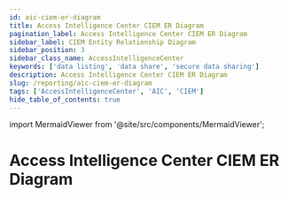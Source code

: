 ```yaml
---
id: aic-ciem-er-diagram
title: Access Intelligence Center CIEM ER Diagram
pagination_label: Access Intelligence Center CIEM ER Diagram
sidebar_label: CIEM Entity Relationship Diagram
sidebar_position: 3
sidebar_class_name: AccessIntelligenceCenter
keywords: ['data listing', 'data share', 'secure data sharing']
description: Access Intelligence Center CIEM ER Diagram
slug: /reporting/aic-ciem-er-diagram
tags: ['AccessIntelligenceCenter', 'AIC', 'CIEM']
hide_table_of_contents: true
---
```


import MermaidViewer from '@site/src/components/MermaidViewer';

# Access Intelligence Center CIEM ER Diagram

<!-- Identity Attributes are to be worked on later because there are no current default values -->

<MermaidViewer diagram='erDiagram
    "Entitlement Service Usage" {
        varchar ENTITLEMENT_VALUE "ISC entitlement value associated with the access. Usually the cloud native ID."
        varchar CIEM_KEY PK "composite key: CLOUD_PROVIDER-SERVICE-ENTITLEMENT_ACCOUNT_NATIVE_IDENTITY-CLOUD_SOURCE_NATIVE_ID-CLOUD_SUB_SOURCE_NATIVE_ID"
        varchar ACCESS_ASSIGNMENT_ID "Cloud native ID of the access assignment object. AWS: <policy arn>|<statement id> GCP: <policy id>:<role id>, Azure: RoleAssignment, RoleAssignmentScheduleInstance (PIM) or RoleEligibilityScheduleInstance (PIM)"
        varchar ACCOUNT_CLOUD_NAME "Cloud provider associated with the account (AWS|GCP|Okta|Azure). When the access is federated, this will be different than CLOUD_PROVIDER."
        varchar DISPLAY_NAME "Account display name"
        varchar ACCOUNT_EMAIL "Account email. Note: AWS IAM users will not have email."
        varchar ENTITLEMENT_ACCOUNT_NATIVE_ID "Account native ID"
        varchar CLOUD_PROVIDER "Cloud provider of the service the account has access to (AWS|GCP|Azure)"
        varchar CLOUD_SOURCE_DISPLAY_NAME "Cloud native display name of the service source. AWS: Management account, Azure: Tenant, GCP: Org"
        varchar CLOUD_SOURCE_NATIVE_ID "Cloud native ID of the service’s source"
        varchar CLOUD_SUB_SOURCE_DISPLAY_NAME "Cloud native display name of the service sub-source (if applicable). AWS: Managed account, Azure: Subscription, GCP: Project"
        varchar CLOUD_SUB_SOURCE_NATIVE_ID "Cloud native ID of the service’s sub-source (if applicable)"
        varchar SERVICE "Cloud service for which usage is being determined"
        varchar SOURCE_NAME "ISC source name associated with the cloud service"
        array ENTITLEMENT_USAGE "Aggregated usage across all accounts and services for the ENTITLEMENT_VALUE"
    }
    "Resource Access" {
        varchar CIEM_KEY PK "composite key: CLOUD_PROVIDER-SERVICE-ENTITLEMENT_ACCOUNT_NATIVE_IDENTITY-CLOUD_SOURCE_NATIVE_ID-CLOUD_SUB_SOURCE_NATIVE_ID"
        varchar ACCOUNT_NATIVE_IDENTITY "Account native ID"
        varchar ACCESS_LEVEL "The access level(s) the account has to the resource (Read, Write, Admin)"
        varchar ACCOUNT_SOURCE_TYPE "Cloud provider of the account GCP|AWS|Azure|Okta"
        varchar RESOURCE_ACCESS_CLOUD_PROVIDER "Cloud provider of the resource (GCP|AWS|Azure)"
        varchar RESOURCE_ACCESS_CLOUD_SOURCE_NATIVE_ID "Cloud sub-source native ID of the resource’s source (if applicable)"
        varchar RESOURCE_ACCESS_CLOUD_SOURCE_SUB_NATIVE_ID "Cloud provider of the service the account has access to (GCP|AWS|Azure)"
        varchar RESOURCE_ACCOUNT_NAME "Cloud native display name of the resource source. AWS: Account name, Azure: Subscription name, GCP: Project name"
        varchar RESOURCE_ID "Cloud native ID of the resource"
        varchar RESOURCE_NAME "Human readable name of the resource (if available)"
        varchar RESOURCE_TYPE "Resource type, derived from the cloud API response types"
        varchar RESOURCE_ACCESS_SERVICE "Cloud service associated with the resource"
        varchar RESOURCE_ACCESS_SOURCE_NAME "Identity Security Cloud source name associated with the resource"
    }
    ENTITLEMENT {
        varchar ENTITLEMENT_VALUE "ISC entitlement value associated with the access. Usually the cloud native ID."
        varchar _PK_ PK "Primary key, constructed as tenantID concatenated with the entitlement UUID"
        varchar ENTITLEMENT_ATTRIBUTE "Entitlement type as determined by ISC sources"
        varchar ENTITLEMENT_DISPLAY_NAME "Human readable name of the entitlement as constructed by ISC"
        timestamp ENTITLEMENT_SYNC_DATE "Timestamp of latest sync of entitlement to source tables"
    }
    IDENTITY {
        varchar IDENTITY_ID PK "Unique identifier of the identity"
        timestamp IDENTITY_CREATED "Identity created date in ISC"
        timestamp IDENTITY_UPDATED "Identity modified date in ISC"
        varchar IDENTITY_NAME "Name of the identity"
        varchar IDENTITY_DISPLAY_NAME "User friendly label for the identity. Usually First Name Last Name."
        varchar IDENTITY_MANAGERS_NAME "Name of the manager of the identity"
        varchar IDENTITY_EMAIL "Email of the identity"
        varchar LIFECYCLE_STATE "Lifecycle state of the identity"
        varchar IDENTITY_JOB_TITLE "Job title of the identity"
        varchar IDENTITY_LOCATION "Location of the identity"
        varchar IDENTITY_LOCATION_CODE "Location code of the identity"
        varchar IDENTITY_DEPARTMENT "Department of the identity"
        timestamp IDENTITY_SYNC_DATE "Timestamp of latest sync of identity to source tables"
    }
    ACCOUNT {
        varchar ACCOUNT_NATIVE_IDENTITY "Cloud native ID of account"
        varchar IDENTITY_ID "ISC unique identifier of the identity correlated with the account (null if uncorrelated)"
        varchar ACCOUNT_ID PK "ISC unique identifier of account"
        varchar ACCOUNT_NAME "Name of account as configured in ISC"
        varchar ACCOUNT_CREATED_DATE "Account creation date (ingestion/creation in ISC)"
        varchar ACCOUNT_UPDATED_DATE "Account update date (updated in ISC)"
        varchar ACCOUNT_DISPLAY_NAME "Display name of account as configured in ISC"
        varchar ACCOUNT_STATUS "Status of account (Enabled|Disabled|Locked)"
        varchar ACCOUNT_SYNC_DATE "Timestamp of latest sync of record to source tables"
    }
    IDENTITY ||--o{ ACCOUNT : "associated to"
    ACCOUNT ||--o{ "Resource Access" : "associated to"
    "Resource Access" }o--o{ "Entitlement Service Usage": "associated to"
    "Entitlement Service Usage" }o--|| ENTITLEMENT : "associated to"'></MermaidViewer>
